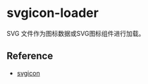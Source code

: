 # svgicon-loader
SVG 文件作为图标数据或SVG图标组件进行加载。

## Reference
- [svgicon](https://github.com/MMF-FE/svgicon)
